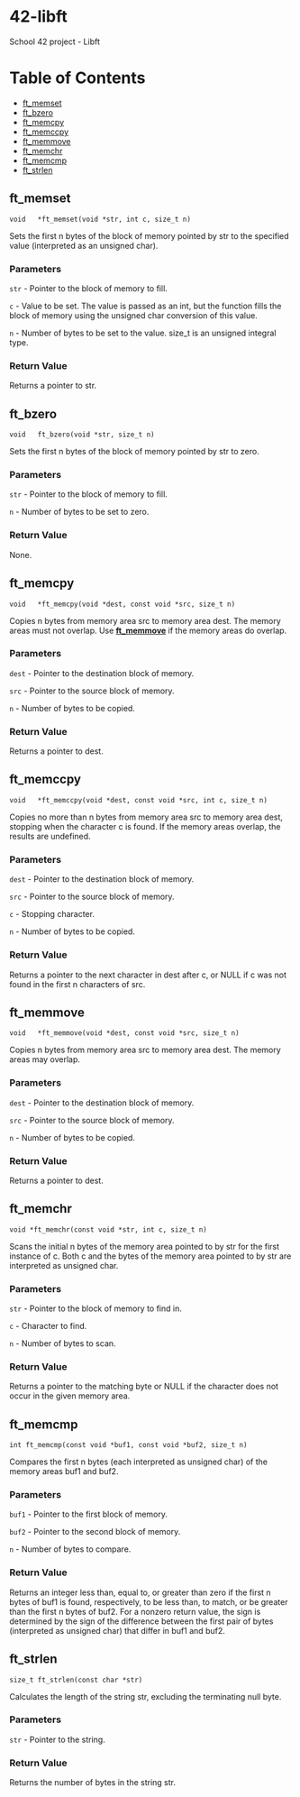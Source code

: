 # 42-libft
School 42 project - Libft
# Table of Contents
* [ft_memset](#ft_memset)
* [ft_bzero](#ft_bzero)
* [ft_memcpy](#ft_memcpy)
* [ft_memccpy](#ft_memccpy)
* [ft_memmove](#ft_memmove)
* [ft_memchr](#ft_memchr)
* [ft_memcmp](#ft_memcmp)
* [ft_strlen](#ft_strlen)
## ft_memset
`void	*ft_memset(void *str, int c, size_t n)`

Sets the first n bytes of the block of memory pointed by str to the specified value (interpreted as an unsigned char).
### Parameters
`str` - Pointer to the block of memory to fill.

`c` - Value to be set. The value is passed as an int, but the function fills the block of memory using the unsigned char conversion of this value.

`n` - Number of bytes to be set to the value. size_t is an unsigned integral type.
### Return Value
Returns a pointer to str.
## ft_bzero
`void	ft_bzero(void *str, size_t n)`

Sets the first n bytes of the block of memory pointed by str to zero.
### Parameters
`str` - Pointer to the block of memory to fill.

`n` - Number of bytes to be set to zero.
### Return Value
None.
## ft_memcpy
`void	*ft_memcpy(void *dest, const void *src, size_t n)`

Copies n bytes from memory area src to memory area dest. The memory areas must not overlap. Use **[ft_memmove](#ft_memmove)** if the memory areas do overlap.
### Parameters
`dest` - Pointer to the destination block of memory.

`src` - Pointer to the source block of memory.

`n` - Number of bytes to be copied.
### Return Value
Returns a pointer to dest.
## ft_memccpy
`void	*ft_memccpy(void *dest, const void *src, int c, size_t n)`

Copies no more than n bytes from memory area src to memory area dest, stopping when the character c is found. If the memory areas overlap, the results are undefined.
### Parameters
`dest` - Pointer to the destination block of memory.

`src` - Pointer to the source block of memory.

`c` - Stopping character.

`n` - Number of bytes to be copied.
### Return Value
Returns a pointer to the next character in dest after c, or NULL if c was not found in the first n characters of src.
## ft_memmove
`void	*ft_memmove(void *dest, const void *src, size_t n)`

Copies n bytes from memory area src to memory area dest. The memory areas may overlap.
### Parameters
`dest` - Pointer to the destination block of memory.

`src` - Pointer to the source block of memory.

`n` - Number of bytes to be copied.
### Return Value
Returns a pointer to dest.
## ft_memchr
`void *ft_memchr(const void *str, int c, size_t n)`

Scans the initial n bytes of the memory area pointed to by str for the first instance of c. Both c and the bytes of the memory area pointed to by str are interpreted as unsigned char.
### Parameters
`str` - Pointer to the block of memory to find in.

`c` - Character to find.

`n` - Number of bytes to scan.
### Return Value
Returns a pointer to the matching byte or NULL if the character does not occur in the given memory area.
## ft_memcmp
`int ft_memcmp(const void *buf1, const void *buf2, size_t n)`

Compares the first n bytes (each interpreted as unsigned char) of the memory areas buf1 and buf2.
### Parameters
`buf1` - Pointer to the first block of memory.

`buf2` - Pointer to the second block of memory.

`n` - Number of bytes to compare.
### Return Value
Returns an integer less than, equal to, or greater than zero if the first n bytes of buf1 is found, respectively, to be less than, to match, or be greater than the first n bytes of buf2.
For a nonzero return value, the sign is determined by the sign of the difference between the first pair of bytes (interpreted as unsigned char) that differ in buf1 and buf2.
## ft_strlen
`size_t	ft_strlen(const char *str)`

Calculates the length of the string str, excluding the terminating null byte.
### Parameters
`str` - Pointer to the string.
### Return Value
Returns the number of bytes in the string str.
